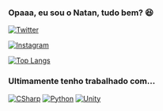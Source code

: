 ### Opaaa, eu sou o Natan, tudo bem? 😆




[![Twitter](https://img.shields.io/badge/Twitter-1DA1F2?style=for-the-badge&logo=twitter&logoColor=white)](https://twitter.com/leanataneto)

[![Instagram](https://img.shields.io/badge/Instagram-E4405F?style=for-the-badge&logo=instagram&logoColor=white)](https://www.instagram.com/leanataneto/)

[![Top Langs](https://github-readme-stats.vercel.app/api/top-langs/?username=DevNataneto&langs_count=8)](https://github.com/DevNataneto/github-readme-stats)




### Ultimamente tenho trabalhado com...


[![CSharp](https://img.shields.io/badge/C%23-239120?style=for-the-badge&logo=c-sharp&logoColor=white
)](https://docs.microsoft.com/pt-br/dotnet/csharp/tour-of-csharp/) [![Python](https://img.shields.io/badge/Python-3776AB?style=for-the-badge&logo=python&logoColor=white)](https://www.python.org/) [![Unity](https://img.shields.io/badge/Unity-100000?style=for-the-badge&logo=unity&logoColor=white)](https://unity.com/)
